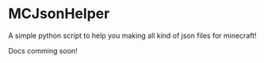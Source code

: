 # MCJsonHelper
A simple python script to help you making all kind of json files for minecraft!

Docs comming soon!
